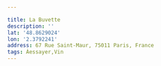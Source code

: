 ```yaml
---

title: La Buvette
description: ''
lat: '48.8629024'
lon: '2.3792241'
address: 67 Rue Saint-Maur, 75011 Paris, France
tags: Àessayer,Vin
---
```

